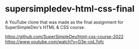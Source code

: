 # supersimpledev-html-css-final
A YouTube clone that was made as the final assignment for SuperSimpleDev's HTML &amp; CSS course.


https://github.com/SuperSimpleDev/html-css-course-2022
https://www.youtube.com/watch?v=G3e-cpL7ofc
